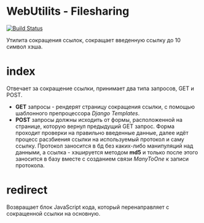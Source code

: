 # WebUtilits - Filesharing

[![Build Status](https://travis-ci.org/joemccann/dillinger.svg?branch=master)](https://travis-ci.org/joemccann/dillinger)

Утилита сокращения ссылок, сокращает введенную ссылку до 10 символ хэша.

# index

Отвечает за сокращение ссылки, принимает два типа запросов, GET и POST.

- **GET** запросы - рендерят страницу сокращения ссылки, с помощью шаблонного препроцессора *Django Templates*.
- **POST** запросы должны исходить от формы, расположенной на странице, которую вернул предыдущий GET запрос. Форма проходит проверки на правильно введенные данные, далее идёт процесс расзбиения ссылки на используемый протокол и саму ссылку. Протокол заносится в бд без каких-либо манипуляций над данными, а ссылка - хэшируется методом **md5** и только после этого заносится в базу вместе с созданием связи *ManyToOne* к записи протокола.

# redirect

Возвращает блок JavaScript кода, который перенаправляет с сокращенной ссылки на основную.
